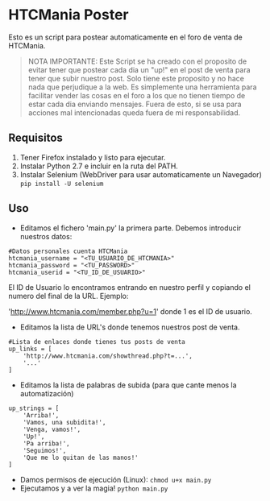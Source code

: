 # HTCMania Poster

Esto es un script para postear automaticamente en el foro de venta de HTCMania. 

> NOTA IMPORTANTE: Este Script se ha creado con el proposito de evitar tener que postear cada dia un "up!" en el post de venta para tener que subir nuestro post. Solo tiene este proposito y no hace nada que perjudique a la web. Es simplemente una herramienta para facilitar vender las cosas en el foro a los que no tienen tiempo de estar cada dia enviando mensajes. Fuera de esto, si se usa para acciones mal intencionadas queda fuera de mi responsabilidad. 

## Requisitos

1. Tener Firefox instalado y listo para ejecutar.
2. Instalar Python 2.7 e incluir en la ruta del PATH.
3. Instalar Selenium (WebDriver para usar automaticamente un Navegador) ```pip install -U selenium```

## Uso

* Editamos el fichero 'main.py' la primera parte. Debemos introducir nuestros datos:

```
#Datos personales cuenta HTCMania
htcmania_username = "<TU_USUARIO_DE_HTCMANIA>"
htcmania_password = "<TU_PASSWORD>"
htcmania_userid = "<TU_ID_DE_USUARIO>"
```
El ID de Usuario lo encontramos entrando en nuestro perfil y copiando el numero del final de la URL. Ejemplo:

'http://www.htcmania.com/member.php?u=1' donde 1 es el ID de usuario.

* Editamos la lista de URL's donde tenemos nuestros post de venta.
```
#Lista de enlaces donde tienes tus posts de venta
up_links = [
    'http://www.htcmania.com/showthread.php?t=...',
    '...'
]
```
* Editamos la lista de palabras de subida (para que cante menos la automatización)
```
up_strings = [
    'Arriba!',
    'Vamos, una subidita!',
    'Venga, vamos!',
    'Up!',
    'Pa arriba!',
    'Seguimos!',
    'Que me lo quitan de las manos!'
]
```
* Damos permisos de ejecución (Linux): ```chmod u+x main.py```
* Ejecutamos y a ver la magia!  ```python main.py```
